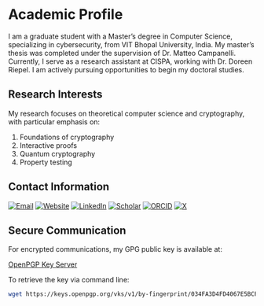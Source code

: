 # Academic Profile

I am a graduate student with a Master’s degree in Computer Science, specializing in cybersecurity, from VIT Bhopal University, India. My master’s thesis was completed under the supervision of Dr. Matteo Campanelli. Currently, I serve as a research assistant at CISPA, working with Dr. Doreen Riepel. I am actively pursuing opportunities to begin my doctoral studies.

## Research Interests

My research focuses on theoretical computer science and cryptography, with particular emphasis on:

1. Foundations of cryptography
2. Interactive proofs
3. Quantum cryptography
4. Property testing

## Contact Information

[![Email](https://img.shields.io/badge/Email-D14836?style=for-the-badge&logo=gmail&logoColor=white)](mailto:agnidatta.org@gmail.com) [![Website](https://img.shields.io/badge/Website-4285F4?style=for-the-badge&logo=google&logoColor=white)](https://sites.google.com/view/agni-datta/) [![LinkedIn](https://img.shields.io/badge/LinkedIn-0077B5?style=for-the-badge&logo=linkedin&logoColor=white)](https://linkedin.com/in/agni-datta) [![Scholar](https://img.shields.io/badge/Scholar-4285F4?style=for-the-badge&logo=google-scholar&logoColor=white)](https://scholar.google.com/citations?user=D2OJ5agAAAAJ) [![ORCID](https://img.shields.io/badge/ORCID-A6CE39?style=for-the-badge&logo=orcid&logoColor=white)](https://orcid.org/0000-0002-2738-1910) [![X](https://img.shields.io/badge/X-000000?style=for-the-badge&logo=x&logoColor=white)](https://x.com/AgniDatta)

## Secure Communication

For encrypted communications, my GPG public key is available at:

[OpenPGP Key Server](https://keys.openpgp.org/vks/v1/by-fingerprint/034FA3D4FD4067E5BCF30B6FCF8D56CABE52E5E9)

To retrieve the key via command line:

```bash
wget https://keys.openpgp.org/vks/v1/by-fingerprint/034FA3D4FD4067E5BCF30B6FCF8D56CABE52E5E9
```